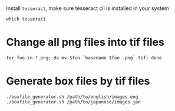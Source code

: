 #
Install `tesseract`, make sure tesseract cli is installed in your system
```
which tesseract
```

# Change all png files into tif files
```
for foo in *.png; do mv $foo `basename $foo .png`.tif; done
```

# Generate box files by tif files
```
./boxfile_generator.sh /path/to/english/images eng
./boxfile_generator.sh /path/to/japanese/images jpn
```


